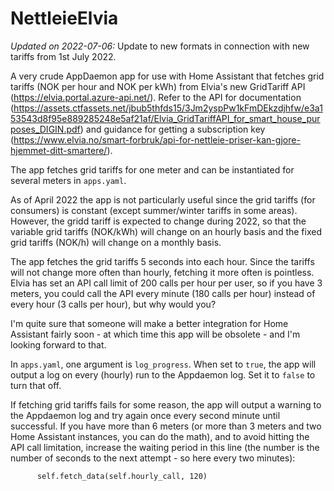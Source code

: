 # NettleieElvia

*Updated on 2022-07-06:* 
Update to new formats in connection with new tariffs from 1st July 2022.

A very crude AppDaemon app for use with Home Assistant that fetches grid tariffs (NOK per hour and NOK per kWh) from Elvia's new GridTariff API (https://elvia.portal.azure-api.net/). Refer to the API for documentation (https://assets.ctfassets.net/jbub5thfds15/3Jm2yspPw1kFmDEkzdjhfw/e3a153543d8f95e889285248e5af21af/Elvia_GridTariffAPI_for_smart_house_purposes_DIGIN.pdf) and guidance for getting a subscription key (https://www.elvia.no/smart-forbruk/api-for-nettleie-priser-kan-gjore-hjemmet-ditt-smartere/). 

The app fetches grid tariffs for one meter and can be instantiated for several meters in `apps.yaml`.

As of April 2022 the app is not particularly useful since the grid tariffs (for consumers) is constant (except summer/winter tariffs in some areas). However, the gridd tariff is expected to change during 2022, so that the variable grid tariffs (NOK/kWh) will change on an hourly basis and the fixed grid tariffs (NOK/h) will change on a monthly basis.

The app fetches the grid tariffs 5 seconds into each hour. Since the tariffs will not change more often than hourly, fetching it more often is pointless. Elvia has set an API call limit of 200 calls per hour per user, so if you have 3 meters, you could call the API every minute (180 calls per hour) instead of every hour (3 calls per hour), but why would you?

I'm quite sure that someone will make a better integration for Home Assistant fairly soon - at which time this app will be obsolete - and I'm looking forward to that.

In `apps.yaml`, one argument is `log_progress`. When set to `true`, the app will output a log on every (hourly) run to the Appdaemon log. Set it to `false` to turn that off.

If fetching grid tariffs fails for some reason, the app will output a warning to the Appdaemon log and try again once every second minute until successful. If you have more than 6 meters (or more than 3 meters and two Home Assistant instances, you can do the math), and to avoid hitting the API call limitation, increase the waiting period in this line (the number is the number of seconds to the next attempt - so here every two minutes):

```
      self.fetch_data(self.hourly_call, 120)
```
